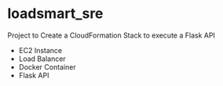 # loadsmart_sre

Project to Create a CloudFormation Stack to execute a Flask API
 - EC2 Instance
 - Load Balancer
 - Docker Container
 - Flask API
 
